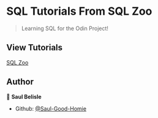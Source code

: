 # SQL Tutorials From SQL Zoo

> Learning SQL for the Odin Project!

## View Tutorials

[SQL Zoo](https://sqlzoo.net/wiki/SQL_Tutorial)

## Author

👤 **Saul Belisle**

- Github: [@Saul-Good-Homie](https://github.com/Saul-Good-Homie)
